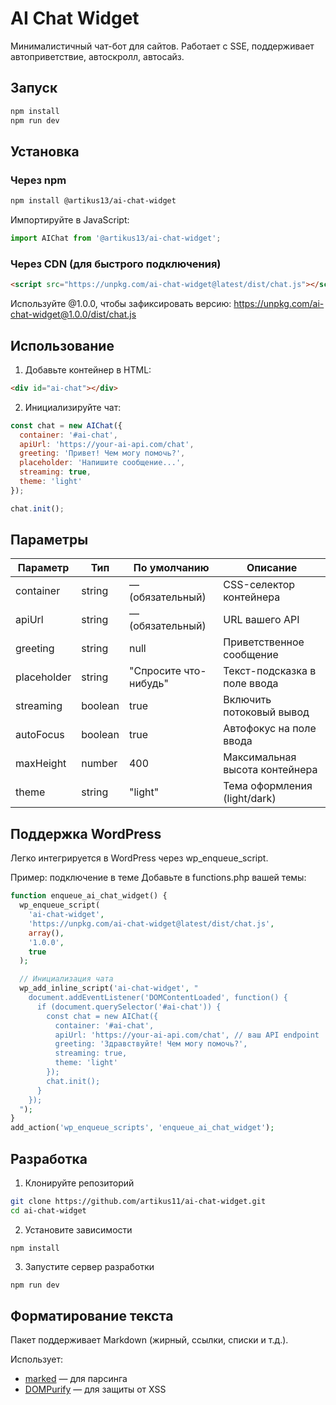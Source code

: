 # AI Chat Widget

Минималистичный чат-бот для сайтов. Работает с SSE, поддерживает автоприветствие, автоскролл, автосайз.

## Запуск

```bash
npm install
npm run dev
```

## Установка

### Через npm

```bash
npm install @artikus13/ai-chat-widget
```

Импортируйте в JavaScript:
```js
import AIChat from '@artikus13/ai-chat-widget';
```

### Через CDN (для быстрого подключения)

```html
<script src="https://unpkg.com/ai-chat-widget@latest/dist/chat.js"></script>
```

Используйте @1.0.0, чтобы зафиксировать версию:
https://unpkg.com/ai-chat-widget@1.0.0/dist/chat.js 

## Использование

1. Добавьте контейнер в HTML:

```html
<div id="ai-chat"></div>
```

2. Инициализируйте чат:

```js
const chat = new AIChat({
  container: '#ai-chat',
  apiUrl: 'https://your-ai-api.com/chat',
  greeting: 'Привет! Чем могу помочь?',
  placeholder: 'Напишите сообщение...',
  streaming: true,
  theme: 'light'
});

chat.init();
```
## Параметры

| Параметр    | Тип     | По умолчанию | Описание                     |
|-------------|---------|--------------|------------------------------|
| container   | string  | — (обязательный) | CSS-селектор контейнера      |
| apiUrl      | string  | — (обязательный) | URL вашего API               |
| greeting    | string  | null         | Приветственное сообщение     |
| placeholder | string  | "Спросите что-нибудь" | Текст-подсказка в поле ввода |
| streaming   | boolean | true         | Включить потоковый вывод     |
| autoFocus   | boolean | true         | Автофокус на поле ввода      |
| maxHeight   | number  | 400          | Максимальная высота контейнера |
| theme       | string  | "light"      | Тема оформления (light/dark) |


## Поддержка WordPress
Легко интегрируется в WordPress через wp_enqueue_script.

Пример: подключение в теме
Добавьте в functions.php вашей темы:

```php
function enqueue_ai_chat_widget() {
  wp_enqueue_script(
    'ai-chat-widget',
    'https://unpkg.com/ai-chat-widget@latest/dist/chat.js',
    array(),
    '1.0.0',
    true
  );

  // Инициализация чата
  wp_add_inline_script('ai-chat-widget', "
    document.addEventListener('DOMContentLoaded', function() {
      if (document.querySelector('#ai-chat')) {
        const chat = new AIChat({
          container: '#ai-chat',
          apiUrl: 'https://your-ai-api.com/chat', // ваш API endpoint
          greeting: 'Здравствуйте! Чем могу помочь?',
          streaming: true,
          theme: 'light'
        });
        chat.init();
      }
    });
  ");
}
add_action('wp_enqueue_scripts', 'enqueue_ai_chat_widget');
```

## Разработка

1. Клонируйте репозиторий

```bash
git clone https://github.com/artikus11/ai-chat-widget.git
cd ai-chat-widget
```

2. Установите зависимости

```bach
npm install
```

3. Запустите сервер разработки

```bash
npm run dev
```

## Форматирование текста

Пакет поддерживает Markdown (жирный, ссылки, списки и т.д.).

Использует:
- [marked](https://github.com/markedjs/marked) — для парсинга
- [DOMPurify](https://github.com/cure53/DOMPurify) — для защиты от XSS